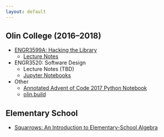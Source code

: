 ```yaml
---
layout: default
---
```


## Olin College (2016–2018)

* [ENGR3599A: Hacking the Library](https://hackingthelibrary.org/)
  * [Lecture Notes](https://hackingthelibrary.org/dailies/)
* ENGR3520: Software Design
  * Lecture Notes (TBD)
  * [Jupyter Notebooks](https://github.com/sd17fall/softdes.web/tree/master/notebooks)
* Other
  * [Annotated Advent of Code 2017 Python Notebook](https://github.com/osteele/notebooks/blob/master/Advent%20of%20Code%202017.ipynb)
  * [olin.build](https://olin.build)

## Elementary School

* [Squarrows: An Introduction to Elementary-School Algebra](https://drive.google.com/drive/mobile/search?q=squarrow&sort=7&direction=d)

